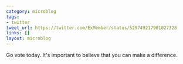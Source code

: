 ```yaml
---
category: microblog
tags:
- twitter
tweet_url: https://twitter.com/ExMember/status/529749217901027328
links: []
layout: microblog
---
```

Go vote today. It's important to believe that you can make a difference.
